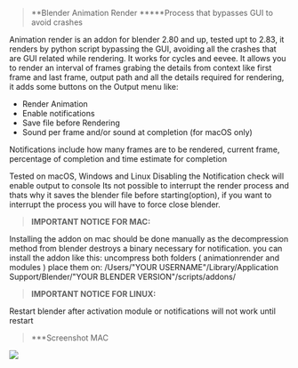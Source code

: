 >**Blender Animation Render
>*****Process that bypasses GUI to avoid crashes

Animation render is an addon for blender 2.80 and up, tested upt to 2.83, it renders by python script bypassing the GUI, avoiding all the crashes that are GUI related while rendering. It works for cycles and eevee. It allows you to render an interval of frames grabing the details from context like first frame and last frame, output path and all the details required for rendering, it adds some buttons on the Output menu like:
- Render Animation
- Enable notifications
- Save file before Rendering
- Sound per frame and/or sound at completion (for macOS only)

Notifications include how many frames are to be rendered, current frame, percentage of completion and time estimate for completion

Tested on macOS, Windows and Linux
Disabling the Notification check will enable output to console
Its not possible to interrupt the render process and thats why it saves the blender file before starting(option), if you want to interrupt the process you will have to force close blender.

>**IMPORTANT NOTICE FOR MAC:**

Installing the addon on mac should be done manually as the decompression method from blender destroys a binary necessary for notification.
you can install the addon like this:
uncompress both folders ( animationrender and modules )
place them on:
/Users/"YOUR USERNAME"/Library/Application Support/Blender/"YOUR BLENDER VERSION"/scripts/addons/

>**IMPORTANT NOTICE FOR LINUX:**

Restart blender after activation module or notifications will not work until restart


>***Screenshot MAC

![](https://raw.githubusercontent.com/thebadking/animationrender/master/screenshots/screenshot_macOS.png)
